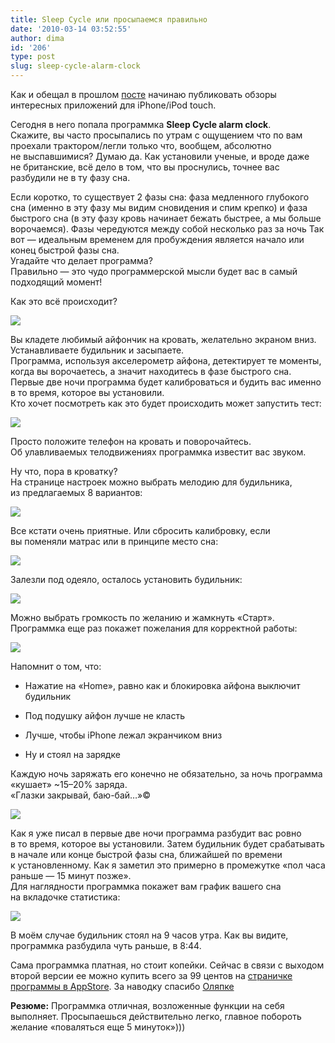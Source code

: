 ```yaml
---
title: Sleep Cycle или просыпаемся правильно
date: '2010-03-14 03:52:55'
author: dima
id: '206'
type: post
slug: sleep-cycle-alarm-clock
---
```


Как и обещал в прошлом [посте](/blog/2010-03-13-205/) начинаю публиковать обзоры интересных приложений для iPhone/iPod touch.  
  
Сегодня в него попала программка **Sleep Cycle alarm clock**.  
Скажите, вы часто просыпались по утрам с ощущением что по вам проехали трактором/легли только что, вообщем, абсолютно не выспавшимися? Думаю да. Как установили ученые, и вроде даже не британские, всё дело в том, что вы проснулись, точнее вас разбудили не в ту фазу сна.  
  
Если коротко, то существует 2 фазы сна: фаза медленного глубокого сна (именно в эту фазу мы видим сновидения и спим крепко) и фаза быстрого сна (в эту фазу кровь начинает бежать быстрее, а мы больше ворочаемся). Фазы чередуются между собой несколько раз за ночь Так вот — идеальным временем для пробуждения является начало или конец быстрой фазы сна.  
Угадайте что делает программа?  
Правильно — это чудо программерской мысли будет вас в самый подходящий момент!  
  
Как это всё происходит?  

![](/_bl/2/36537943.png)

  
Вы кладете любимый айфончик на кровать, желательно экраном вниз. Устанавливаете будильник и засыпаете.  
Программа, используя акселерометр айфона, детектирует те моменты, когда вы ворочаетесь, а значит находитесь в фазе быстрого сна. Первые две ночи программа будет калиброваться и будить вас именно в то время, которое вы установили.  
Кто хочет посмотреть как это будет происходить может запустить тест:  

![](/_bl/2/30507344.png)

  
Просто положите телефон на кровать и поворочайтесь. Об улавливаемых телодвижениях программка известит вас звуком.  
  
Ну что, пора в кроватку?  
На странице настроек можно выбрать мелодию для будильника, из предлагаемых 8 вариантов:  

![](/_bl/2/30236382.png)

  
Все кстати очень приятные. Или сбросить калибровку, если вы поменяли матрас или в принципе место сна:  

![](/_bl/2/62300068.png)

  
Залезли под одеяло, осталось установить будильник:  

![](/_bl/2/49937694.png)

  
Можно выбрать громкость по желанию и жамкнуть «Старт».  
Программка еще раз покажет пожелания для корректной работы:  

![](/_bl/2/40696525.png)

  
Напомнит о том, что:  

  
*   Нажатие на «Home», равно как и блокировка айфона выключит будильник
  
*   Под подушку айфон лучше не класть
  
*   Лучше, чтобы iPhone лежал экранчиком вниз
  
*   Ну и стоял на зарядке
  

  
Каждую ночь заряжать его конечно не обязательно, за ночь программа «кушает» ~15–20% заряда.  
«Глазки закрывай, баю-бай…»©  

![](/_bl/2/35287304.png)

  
Как я уже писал в первые две ночи программа разбудит вас ровно в то время, которое вы установили. Затем будильник будет срабатывать в начале или конце быстрой фазы сна, ближайшей по времени к установленному. Как я заметил это примерно в промежутке «пол часа раньше — 15 минут позже».  
Для наглядности программка покажет вам график вашего сна на вкладочке статистика:  

![](/_bl/2/71793973.png)

  
В моём случае будильник стоял на 9 часов утра. Как вы видите, программка разбудила чуть раньше, в 8:44.  
  
Сама программка платная, но стоит копейки. Сейчас в связи с выходом второй версии ее можно купить всего за 99 центов на [страничке программы в AppStore](http://itunes.apple.com/ru/app/sleep-cycle-alarm-clock/id320606217). За наводку спасибо [Оляпке](http://olyapka.ru/)  
  
**Резюме:** Программка отличная, возложенные функции на себя выполняет. Просыпаешься действительно легко, главное побороть желание «поваляться еще 5 минуток»)))